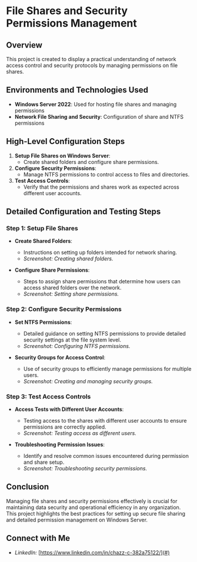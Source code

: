 # File Shares and Security Permissions Management

## Overview
This project is created to display a practical understanding of network access control and security protocols by managing permissions on file shares.

## Environments and Technologies Used
- **Windows Server 2022**: Used for hosting file shares and managing permissions
- **Network File Sharing and Security**: Configuration of share and NTFS permissions

## High-Level Configuration Steps
1. **Setup File Shares on Windows Server**:
   - Create shared folders and configure share permissions.
2. **Configure Security Permissions**:
   - Manage NTFS permissions to control access to files and directories.
3. **Test Access Controls**:
   - Verify that the permissions and shares work as expected across different user accounts.

## Detailed Configuration and Testing Steps

### Step 1: Setup File Shares
- **Create Shared Folders**:
  - Instructions on setting up folders intended for network sharing.
  - *Screenshot: Creating shared folders.*

- **Configure Share Permissions**:
  - Steps to assign share permissions that determine how users can access shared folders over the network.
  - *Screenshot: Setting share permissions.*

### Step 2: Configure Security Permissions
- **Set NTFS Permissions**:
  - Detailed guidance on setting NTFS permissions to provide detailed security settings at the file system level.
  - *Screenshot: Configuring NTFS permissions.*

- **Security Groups for Access Control**:
  - Use of security groups to efficiently manage permissions for multiple users.
  - *Screenshot: Creating and managing security groups.*

### Step 3: Test Access Controls
- **Access Tests with Different User Accounts**:
  - Testing access to the shares with different user accounts to ensure permissions are correctly applied.
  - *Screenshot: Testing access as different users.*

- **Troubleshooting Permission Issues**:
  - Identify and resolve common issues encountered during permission and share setup.
  - *Screenshot: Troubleshooting security permissions.*

## Conclusion
Managing file shares and security permissions effectively is crucial for maintaining data security and operational efficiency in any organization. This project highlights the best practices for setting up secure file sharing and detailed permission management on Windows Server.

## Connect with Me
- *LinkedIn:* [https://www.linkedin.com/in/chazz-c-382a75122/](#)
